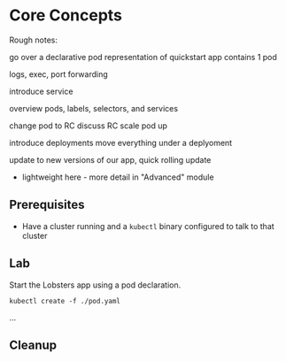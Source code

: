 # Core Concepts

Rough notes:

go over a declarative pod representation of quickstart app
  contains 1 pod

logs, exec, port forwarding

introduce service

overview pods, labels, selectors, and services

change pod to RC
discuss RC
scale pod up

introduce deployments
move everything under a deplyoment

update to new versions of our app, quick rolling update
 - lightweight here - more detail in "Advanced" module


## Prerequisites

* Have a cluster running and a `kubectl` binary configured to talk to
  that cluster

## Lab

Start the Lobsters app using a pod declaration.

```
kubectl create -f ./pod.yaml
```

...

## Cleanup

